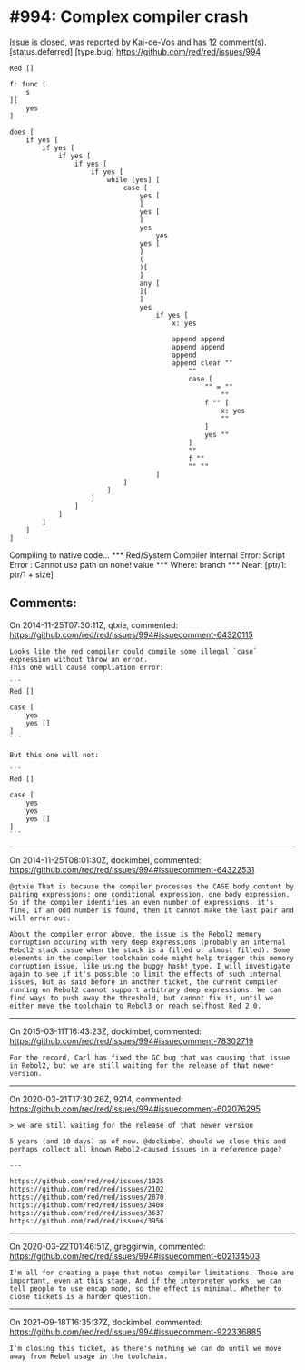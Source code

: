 
#994: Complex compiler crash
================================================================================
Issue is closed, was reported by Kaj-de-Vos and has 12 comment(s).
[status.deferred] [type.bug]
<https://github.com/red/red/issues/994>

```
Red []

f: func [
    s
][
    yes
]

does [
    if yes [
        if yes [
            if yes [
                if yes [
                    if yes [
                        while [yes] [
                            case [
                                yes [
                                ]
                                yes [
                                ]
                                yes
                                    yes
                                yes [
                                ]
                                (
                                )[
                                ]
                                any [
                                ][
                                ]
                                yes
                                    if yes [
                                        x: yes

                                        append append
                                        append append
                                        append
                                        append clear ""
                                            ""
                                            case [
                                                "" = ""
                                                    ""
                                                f "" [
                                                    x: yes
                                                    ""
                                                ]
                                                yes ""
                                            ]
                                            ""
                                            f ""
                                            "" ""
                                    ]
                            ]
                        ]
                    ]
                ]
            ]
        ]
    ]
]
```

Compiling to native code...
**\* Red/System Compiler Internal Error: Script Error : Cannot use path on none! value 
**\* Where: branch 
**\* Near:  [ptr/1: ptr/1 + size]



Comments:
--------------------------------------------------------------------------------

On 2014-11-25T07:30:11Z, qtxie, commented:
<https://github.com/red/red/issues/994#issuecomment-64320115>

    Looks like the red compiler could compile some illegal `case` expression without throw an error.
    This one will cause compliation error:
    
    ```
    Red []
    
    case [
        yes
        yes []
    ]
    ```
    
    But this one will not:
    
    ```
    Red []
    
    case [
        yes
        yes
        yes []
    ]
    ```

--------------------------------------------------------------------------------

On 2014-11-25T08:01:30Z, dockimbel, commented:
<https://github.com/red/red/issues/994#issuecomment-64322531>

    @qtxie That is because the compiler processes the CASE body content by pairing expressions: one conditional expression, one body expression. So if the compiler identifies an even number of expressions, it's fine, if an odd number is found, then it cannot make the last pair and will error out.
    
    About the compiler error above, the issue is the Rebol2 memory corruption occuring with very deep expressions (probably an internal Rebol2 stack issue when the stack is a filled or almost filled). Some elements in the compiler toolchain code might help trigger this memory corruption issue, like using the buggy hash! type. I will investigate again to see if it's possible to limit the effects of such internal issues, but as said before in another ticket, the current compiler running on Rebol2 cannot support arbitrary deep expressions. We can find ways to push away the threshold, but cannot fix it, until we either move the toolchain to Rebol3 or reach selfhost Red 2.0. 

--------------------------------------------------------------------------------

On 2015-03-11T16:43:23Z, dockimbel, commented:
<https://github.com/red/red/issues/994#issuecomment-78302719>

    For the record, Carl has fixed the GC bug that was causing that issue in Rebol2, but we are still waiting for the release of that newer version.

--------------------------------------------------------------------------------

On 2020-03-21T17:30:26Z, 9214, commented:
<https://github.com/red/red/issues/994#issuecomment-602076295>

    > we are still waiting for the release of that newer version
    
    5 years (and 10 days) as of now. @dockimbel should we close this and perhaps collect all known Rebol2-caused issues in a reference page?
    
    ---
    
    https://github.com/red/red/issues/1925 https://github.com/red/red/issues/2102 https://github.com/red/red/issues/2870 https://github.com/red/red/issues/3408 https://github.com/red/red/issues/3637 https://github.com/red/red/issues/3956

--------------------------------------------------------------------------------

On 2020-03-22T01:46:51Z, greggirwin, commented:
<https://github.com/red/red/issues/994#issuecomment-602134503>

    I'm all for creating a page that notes compiler limitations. Those are important, even at this stage. And if the interpreter works, we can tell people to use encap mode, so the effect is minimal. Whether to close tickets is a harder question.

--------------------------------------------------------------------------------

On 2021-09-18T16:35:37Z, dockimbel, commented:
<https://github.com/red/red/issues/994#issuecomment-922336885>

    I'm closing this ticket, as there's nothing we can do until we move away from Rebol usage in the toolchain.

